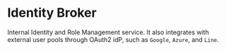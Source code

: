 # Identity Broker 

Internal Identity and Role Management service. It also integrates with external user pools through OAuth2 idP, such as `Google`, `Azure`, and `Line`.